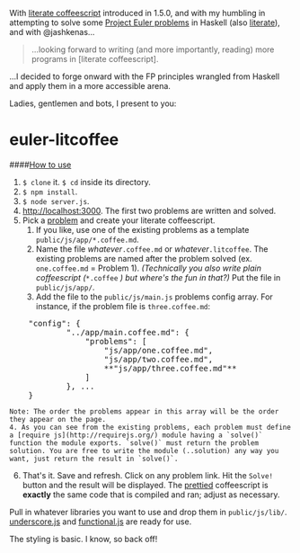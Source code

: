 With [literate coffeescript](http://coffeescript.org/#literate) introduced in 1.5.0, and with my humbling in attempting to solve some [Project Euler problems](http://projecteuler.net/problems) in Haskell (also [literate](http://www.haskell.org/haskellwiki/Literate_programming)), and with @jashkenas...

> ...looking forward to writing (and more importantly, reading) more programs in [literate coffeescript].

...I decided to forge onward with the FP principles wrangled from Haskell and apply them in a more accessible arena.

Ladies, gentlemen and bots, I present to you:

# euler-litcoffee

####<u>How to use</u>

1. `$ clone` it. `$ cd` inside its directory.
2. `$ npm install`.
3. `$ node server.js`.
4. <http://localhost:3000>. The first two problems are written and solved.
5. Pick a [problem](http://projecteuler.net/problems) and create your literate coffeescript.
    1. If you like, use one of the existing problems as a template `public/js/app/*.coffee.md`.
    2. Name the file *whatever*`.coffee.md` or *whatever*`.litcoffee`. The existing problems are named after the problem solved (ex. `one.coffee.md` = Problem 1). _(Technically you also write plain coffeescript (_`*.coffee` *) but where's the fun in that?)* Put the file in `public/js/app/`.
    3. Add the file to the `public/js/main.js` problems config array. For instance, if the problem file is `three.coffee.md`:
<pre>
    "config": {
            "../app/main.coffee.md": {
                "problems": [
                    "js/app/one.coffee.md",
                    "js/app/two.coffee.md",
                    **"js/app/three.coffee.md"**
                ]
            }, ...
    }
</pre>
    Note: The order the problems appear in this array will be the order they appear on the page.
    4. As you can see from the existing problems, each problem must define a [require js](http://requirejs.org/) module having a `solve()` function the module exports. `solve()` must return the problem solution. You are free to write the module (..solution) any way you want, just return the result in `solve()`.
6. That's it. Save and refresh. Click on any problem link. Hit the `Solve!` button and the result will be displayed. The [prettied](https://code.google.com/p/google-code-prettify/) coffeescript is **exactly** the same code that is compiled and ran; adjust as necessary.

Pull in whatever libraries you want to use and drop them in `public/js/lib/`. [underscore.js](http://underscorejs.org/) and [functional.js](http://osteele.com/sources/javascript/functional/) are ready for use.

The styling is basic. I know, so back off!

